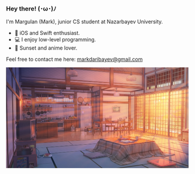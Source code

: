 ### Hey there! (･ω･)ﾉ

I'm Margulan (Mark), junior CS student at Nazarbayev University.

- 🍎 iOS and Swift enthusiast. 
- 💻 I enjoy low-level programming.
- 🌇 Sunset and anime lover.

Feel free to contact me here: markdaribayev@gmail.com

<img src="https://github.com/enumcase/enumcase/blob/main/assets/background.jpg" width="500">
